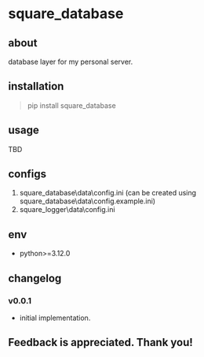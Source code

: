 # square_database

## about

database layer for my personal server.

## installation

> pip install square_database

## usage

TBD

## configs

1. square_database\data\config.ini (can be created using square_database\data\config.example.ini)
2. square_logger\data\config.ini

## env

- python>=3.12.0

## changelog

### v0.0.1

- initial implementation.

## Feedback is appreciated. Thank you!
